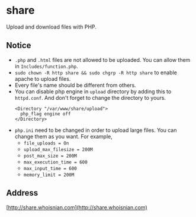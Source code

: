 # share
Upload and download files with PHP.

## Notice
* `.php` and `.html` files are not allowed to be uploaded. You can allow them in `Includes/function.php`.
* `sudo chown -R http share && sudo chgrp -R http share` to enable apache to upload files.
* Every file's name should be different from others.
* You can disable php engine in `upload` directory by adding this to `httpd.conf`. And don't forget to change the directory to yours.
  ```
  <Directory "/var/www/share/upload">
    php_flag engine off
  </Directory>
  ```
* `php.ini` need to be changed in order to upload large files. You can change them as you want. For example, 
  * `file_uploads = On`
  * `upload_max_filesize = 200M`
  * `post_max_size = 200M`
  * `max_execution_time = 600`
  * `max_input_time = 600`
  * `memory_limit = 200M`

## Address
[http://share.whoisnian.com](http://share.whoisnian.com)
